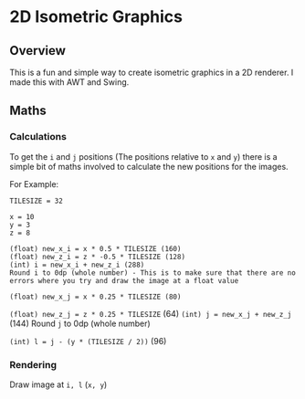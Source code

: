# 2D Isometric Graphics

## Overview

This is a fun and simple way to create isometric graphics in a 2D renderer. I made this with AWT and Swing.

## Maths

### Calculations

To get the `i` and `j` positions (The positions relative to `x` and `y`) there is a simple bit of maths involved to calculate the new positions for the images.

For Example:
```
TILESIZE = 32

x = 10
y = 3
z = 8

(float) new_x_i = x * 0.5 * TILESIZE (160)
(float) new_z_i = z * -0.5 * TILESIZE (128)
(int) i = new_x_i + new_z_i (288)
Round i to 0dp (whole number) - This is to make sure that there are no errors where you try and draw the image at a float value

(float) new_x_j = x * 0.25 * TILESIZE (80)
```
`(float) new_z_j = z * 0.25 * TILESIZE` (64)
`(int) j = new_x_j + new_z_j` (144)
Round `j` to 0dp (whole number)

`(int) l = j - (y * (TILESIZE / 2))` (96)

### Rendering

Draw image at `i, l` (`x, y`)
